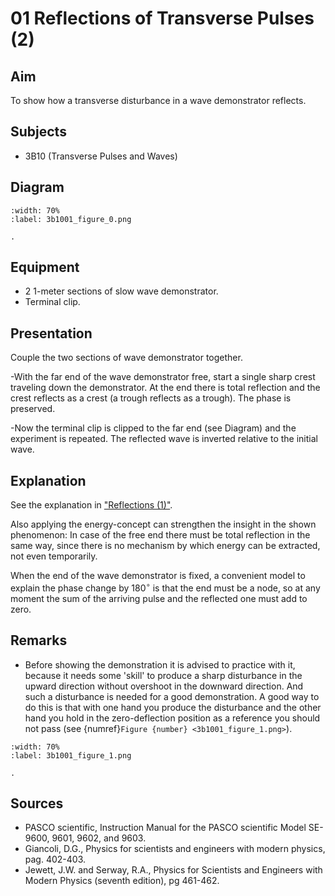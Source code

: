 # 01 Reflections of Transverse Pulses (2) 
  
## Aim   
 To show how a transverse disturbance in a wave demonstrator reflects.    
  
## Subjects   
* 3B10 (Transverse Pulses and Waves)   

## Diagram
   
```{figure} figures/figure_0.png
:width: 70%  
:label: 3b1001_figure_0.png  

. 
```
     
  
## Equipment   
 *  2 1-meter sections of slow wave demonstrator. 
 *  Terminal clip.    
  
## Presentation   
Couple the two sections of wave demonstrator together.

-With the far end of the wave demonstrator free, start a single sharp crest traveling down the demonstrator. At the end there is total reflection and the crest reflects as a crest (a trough reflects as a trough). The phase is preserved.

-Now the terminal clip is clipped to the far end (see Diagram) and the experiment is repeated. The reflected wave is inverted relative to the initial wave.
  
## Explanation   
See the explanation in ["Reflections (1)"](/book/3%20oscillations%20and%20waves/3B%20wave/3B10%20Transverse/3B1003%20Reflections%20of%20Transverse%20Pulses/3B1003.md).

Also applying the energy-concept can strengthen the insight in the shown phenomenon: In case of the free end there must be total reflection in the same way, since there is no mechanism by which energy can be extracted, not even temporarily.

When the end of the wave demonstrator is fixed, a convenient model to explain the phase change by $180^\circ$ is that the end must be a node, so at any moment the sum of the arriving pulse and the reflected one must add to zero.
  
## Remarks
- Before showing the demonstration it is advised to practice with it, because it needs some 'skill' to produce a sharp disturbance in the upward direction without overshoot in the downward direction. And such a disturbance is needed for a good demonstration. A good way to do this is that with one hand you produce the disturbance and the other hand you hold in the zero-deflection position as a reference you should not pass (see {numref}`Figure {number} <3b1001_figure_1.png>`).

```{figure} figures/figure_1.png
:width: 70%  
:label: 3b1001_figure_1.png  

.
```

## Sources
 *  PASCO scientific, Instruction Manual for the PASCO scientific Model SE-9600, 9601, 9602, and 9603. 
 *  Giancoli, D.G., Physics for scientists and engineers with modern physics, pag. 402-403. 
 *  Jewett, J.W. and Serway, R.A., Physics for Scientists and Engineers with Modern Physics (seventh edition), pg 461-462.
  
